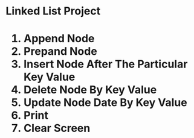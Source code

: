 <h1>Linked List Project<h1>
  <ol>
    <li>Append Node</li>
    <li>Prepand Node</li>
    <li>Insert Node After The Particular Key Value</li>
    <li>Delete Node By Key Value</li>
    <li>Update Node Date By Key Value</li>
    <li>Print</li>
    <li>Clear Screen</li>
  </ol>
